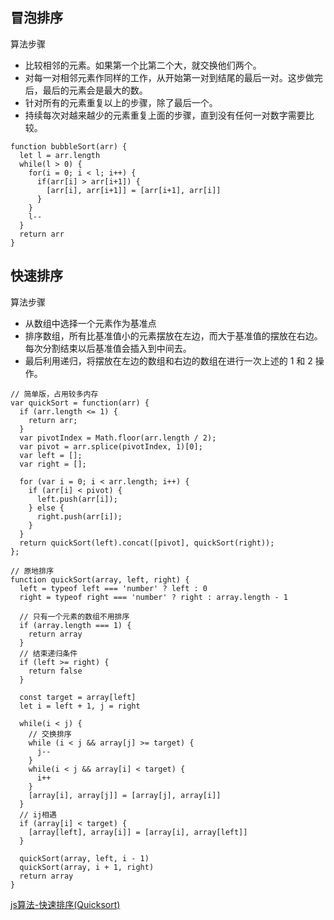 ## 冒泡排序

算法步骤

- 比较相邻的元素。如果第一个比第二个大，就交换他们两个。
- 对每一对相邻元素作同样的工作，从开始第一对到结尾的最后一对。这步做完后，最后的元素会是最大的数。
- 针对所有的元素重复以上的步骤，除了最后一个。
- 持续每次对越来越少的元素重复上面的步骤，直到没有任何一对数字需要比较。

```
function bubbleSort(arr) {
  let l = arr.length
  while(l > 0) {
    for(i = 0; i < l; i++) {
      if(arr[i] > arr[i+1]) {
        [arr[i], arr[i+1]] = [arr[i+1], arr[i]]
      }
    }
    l--
  }
  return arr
}
```

## 快速排序

算法步骤

- 从数组中选择一个元素作为基准点
- 排序数组，所有比基准值小的元素摆放在左边，而大于基准值的摆放在右边。每次分割结束以后基准值会插入到中间去。
- 最后利用递归，将摆放在左边的数组和右边的数组在进行一次上述的 1 和 2 操作。

```
// 简单版，占用较多内存
var quickSort = function(arr) {
  if (arr.length <= 1) {
    return arr;
  }
  var pivotIndex = Math.floor(arr.length / 2);
  var pivot = arr.splice(pivotIndex, 1)[0];
  var left = [];
  var right = [];

  for (var i = 0; i < arr.length; i++) {
    if (arr[i] < pivot) {
      left.push(arr[i]);
    } else {
      right.push(arr[i]);
    }
  }
  return quickSort(left).concat([pivot], quickSort(right));
};

// 原地排序
function quickSort(array, left, right) {
  left = typeof left === 'number' ? left : 0
  right = typeof right === 'number' ? right : array.length - 1
  
  // 只有一个元素的数组不用排序
  if (array.length === 1) {
    return array
  }
  // 结束递归条件
  if (left >= right) {
    return false
  }

  const target = array[left]
  let i = left + 1, j = right

  while(i < j) {
    // 交换排序
    while (i < j && array[j] >= target) {
      j--
    }
    while(i < j && array[i] < target) {
      i++
    }
    [array[i], array[j]] = [array[j], array[i]]
  }
  // ij相遇
  if (array[i] < target) {
    [array[left], array[i]] = [array[i], array[left]]
  }
  
  quickSort(array, left, i - 1)
  quickSort(array, i + 1, right)
  return array
}
```

[js算法-快速排序(Quicksort)](https://segmentfault.com/a/1190000017814119)